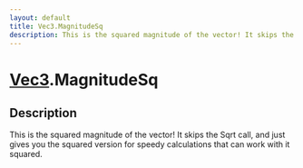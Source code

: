 ```yaml
---
layout: default
title: Vec3.MagnitudeSq
description: This is the squared magnitude of the vector! It skips the Sqrt call, and just gives you the squared version for speedy calculations that can work with it squared.
---
```

# [Vec3]({{site.url}}/Pages/Reference/Vec3.html).MagnitudeSq

## Description
This is the squared magnitude of the vector! It skips the Sqrt call, and
just gives you the squared version for speedy calculations that can work with it squared.

